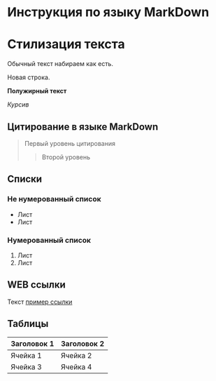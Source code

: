 # Инструкция по языку MarkDown

# Стилизация текста ##

Обычный текст набираем как есть.

Новая строка.

**Полужирный текст**

*Курсив*

## Цитирование в языке MarkDown ##

> Первый уровень цитирования
>> Второй уровень

## Списки ##

### Не нумерованный список ###

* Лист
* Лист

### Нумерованный список ###

1. Лист
2. Лист

## WEB ссылки

Текст [пример ссылки](http.example.com "Всплывающая подсказка")

## Таблицы ##

| Заголовок 1 | Заголовок 2 |
|-------------|-------------|
| Ячейка 1    | Ячейка 2    |
| Ячейка 3    | Ячейка 4    |
